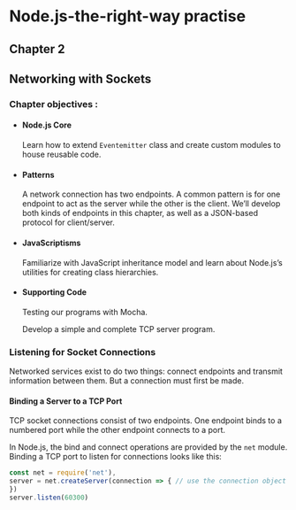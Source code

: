 # Node.js-the-right-way practise
## Chapter 2 
## Networking with Sockets

### Chapter objectives :
* #### Node.js Core
  Learn how to extend ```Eventemitter``` class and create custom modules to house reusable code.
* #### Patterns
  A network connection has two endpoints. A common pattern is for one endpoint to act as the server while the other is the client. We’ll develop both kinds of endpoints in this chapter, as well as a JSON-based protocol for client/server.
* #### JavaScriptisms
  Familiarize with JavaScript inheritance model and learn about Node.js’s utilities for creating class hierarchies.
* #### Supporting Code
  Testing our programs with Mocha.

  Develop a simple and complete TCP server program.

### Listening for Socket Connections
Networked services exist to do two things: connect endpoints and transmit
information between them. But a connection must first be made.

#### Binding a Server to a TCP Port
TCP socket connections consist of two endpoints. One endpoint binds to a
numbered port while the other endpoint connects to a port.

In Node.js, the bind and connect operations are provided by the ```net``` module.
Binding a TCP port to listen for connections looks like this:
```Javascript
const net = require('net'),
server = net.createServer(connection => { // use the connection object for data transfer
})
server.listen(60300)
```
